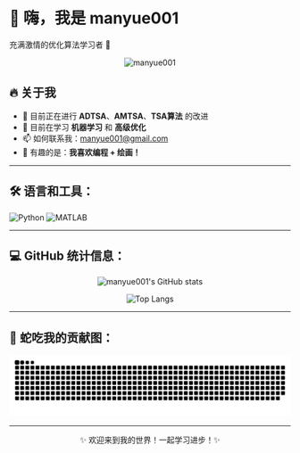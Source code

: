 # 👋 嗨，我是 manyue001

充满激情的优化算法学习者 🚀

<p align="center">
  <img src="https://github.com/manyue001/manyue001/blob/main/profile.png" alt="manyue001" />
</p>

## 🔥 关于我

- 🔧 目前正在进行 **ADTSA**、**AMTSA**、**TSA算法** 的改进
- 🌱 目前在学习 **机器学习** 和 **高级优化**
- 📫 如何联系我：manyue001@gmail.com
- 🎨 有趣的是：**我喜欢编程 + 绘画！**

---

## 🛠️ 语言和工具：

<p>
  <img src="https://img.shields.io/badge/python-3776AB?style=for-the-badge&logo=python&logoColor=white" alt="Python"/>
  <img src="https://img.shields.io/badge/MATLAB-0076A8?style=for-the-badge&logo=mathworks&logoColor=white" alt="MATLAB"/>
</p>

---

## 💻 GitHub 统计信息：

<p align="center">
  <img src="https://github-readme-stats.vercel.app/api?username=manyue001&show_icons=true&theme=transparent" alt="manyue001's GitHub stats" />
</p>

<p align="center">
  <img src="https://github-readme-stats.vercel.app/api/top-langs/?username=manyue001&layout=compact&theme=transparent" alt="Top Langs" />
</p>


---

## 🐍 蛇吃我的贡献图：

<p align="center">
  <img src="https://raw.githubusercontent.com/Platane/snk/output/github-contribution-grid-snake.svg" alt="snake gif" />
</p>


---

<p align="center">
  ✨ 欢迎来到我的世界！一起学习进步！✨
</p>

